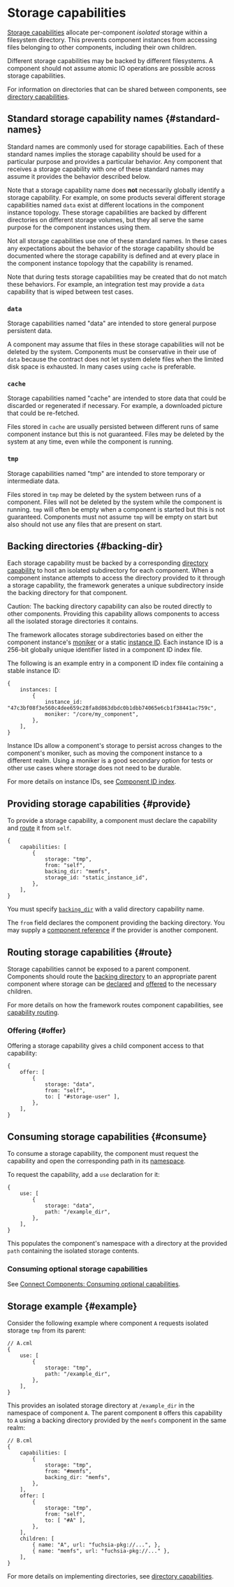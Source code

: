 # Storage capabilities

[Storage capabilities][glossary.storage-capability] allocate per-component
*isolated* storage within a filesystem directory. This prevents component
instances from accessing files belonging to other components, including their
own children.

Different storage capabilities may be backed by different filesystems. A
component should not assume atomic IO operations are possible across storage
capabilities.

For information on directories that can be shared between components, see
[directory capabilities][directory-capabilities].

## Standard storage capability names {#standard-names}

Standard names are commonly used for storage capabilities. Each of these
standard names implies the storage capability should be used for a particular
purpose and provides a particular behavior. Any component that receives a
storage capability with one of these standard names may assume it provides the
behavior described below.

Note that a storage capability name does **not** necessarily globally identify a
storage capability. For example, on some products several different storage
capabilities named `data` exist at different locations in the component instance
topology. These storage capabilities are backed by different directories on
different storage volumes, but they all serve the same purpose for the component
instances using them.

Not all storage capabilities use one of these standard names. In these cases any
expectations about the behavior of the storage capability should be documented
where the storage capability is defined and at every place in the component
instance topology that the capability is renamed.

Note that during tests storage capabilities may be created that do not match
these behaviors. For example, an integration test may provide a `data`
capability that is wiped between test cases.

### `data`

Storage capabilities named "data" are intended to store general purpose
persistent data.

A component may assume that files in these storage capabilities
will not be deleted by the system. Components must be conservative in their use
of `data` because the contract does not let system delete files when the
limited disk space is exhausted. In many cases using `cache` is preferable.

### `cache`

Storage capabilities named "cache" are intended to store data that could be
discarded or regenerated if necessary. For example, a downloaded picture that
could be re-fetched.

Files stored in `cache` are usually persisted between different runs of same
component instance but this is not guaranteed. Files may be deleted by the
system at any time, even while the component is running.

### `tmp`

Storage capabilities named "tmp" are intended to store temporary or intermediate
data.

Files stored in `tmp` may be deleted by the system between runs of a component.
Files will not be deleted by the system while the component is running. `tmp`
will often be empty when a component is started but this is not guaranteed.
Components must not assume `tmp` will be empty on start but also should not use
any files that are present on start.

## Backing directories {#backing-dir}

Each storage capability must be backed by a corresponding
[directory capability][glossary.directory-capability] to host an isolated
subdirectory for each component. When a component instance attempts to access
the directory provided to it through a storage capability, the framework
generates a unique subdirectory inside the backing directory for that component.

Caution: The backing directory capability can also be routed directly to other
components. Providing this capability allows components to access all the
isolated storage directories it contains.

The framework allocates storage subdirectories based on either the component
instance's [moniker][glossary.moniker] or a static
[instance ID][glossary.component-instance-identifier]. Each instance ID is a
256-bit globally unique identifier listed in a component ID index file.

The following is an example entry in a component ID index file containing a
stable instance ID:

```json5
{
    instances: [
        {
            instance_id: "47c3bf08f3e560c4dee659c28fa8d863dbdc0b1dbb74065e6cb1f38441ac759c",
            moniker: "/core/my_component",
        },
    ],
}
```

Instance IDs allow a component's storage to persist across changes to the
component's moniker, such as moving the component instance to a different realm.
Using a moniker is a good secondary option for tests or other use
cases where storage does not need to be durable.

For more details on instance IDs, see [Component ID index][component-id-index].

## Providing storage capabilities {#provide}

To provide a storage capability, a component must declare the capability and
[route](#route) it from `self`.

```json5
{
    capabilities: [
        {
            storage: "tmp",
            from: "self",
            backing_dir: "memfs",
            storage_id: "static_instance_id",
        },
    ],
}
```

You must specify [`backing_dir`](#backing-dir) with a valid directory capability
name.

The `from` field declares the component providing the backing directory.
You may supply a [component reference][component-reference] if the provider is
another component.

## Routing storage capabilities {#route}

Storage capabilities cannot be exposed to a parent component. Components should
route the [backing directory](#backing-dir) to an appropriate parent component
where storage can be [declared](#provide) and [offered](#offer) to the necessary
children.

For more details on how the framework routes component capabilities,
see [capability routing][capability-routing].

### Offering {#offer}

Offering a storage capability gives a child component access to that
capability:

```json5
{
    offer: [
        {
            storage: "data",
            from: "self",
            to: [ "#storage-user" ],
        },
    ],
}
```

## Consuming storage capabilities {#consume}

To consume a storage capability, the component must request the capability and
open the corresponding path in its [namespace][glossary.namespace].

To request the capability, add a `use` declaration for it:

```json5
{
    use: [
        {
            storage: "data",
            path: "/example_dir",
        },
    ],
}
```

This populates the component's namespace with a directory at the provided `path`
containing the isolated storage contents.

### Consuming optional storage capabilities

See [Connect Components: Consuming optional capabilities][consuming-optional-capabilities].

## Storage example {#example}

Consider the following example where component `A` requests isolated storage
`tmp` from its parent:

```json5
// A.cml
{
    use: [
        {
            storage: "tmp",
            path: "/example_dir",
        },
    ],
}
```

This provides an isolated storage directory at `/example_dir` in the namespace
of component `A`.
The parent component `B` offers this capability to `A` using a backing directory
provided by the `memfs` component in the same realm:

```json5
// B.cml
{
    capabilities: [
        {
            storage: "tmp",
            from: "#memfs",
            backing_dir: "memfs",
        },
    ],
    offer: [
        {
            storage: "tmp",
            from: "self",
            to: [ "#A" ],
        },
    ],
    children: [
        { name: "A", url: "fuchsia-pkg://...", },
        { name: "memfs", url: "fuchsia-pkg://..." },
    ],
}
```

For more details on implementing directories, see
[directory capabilities][directory-capabilities].

[glossary.directory-capability]: /docs/glossary/README.md#directory-capability
[glossary.component-instance-identifier]: /docs/glossary/README.md#component-instance-identifier
[glossary.moniker]: /docs/glossary/README.md#moniker
[glossary.namespace]: /docs/glossary/README.md#namespace
[glossary.storage-capability]: /docs/glossary/README.md#storage-capability
[capability-routing]: /docs/concepts/components/v2/capabilities/README.md#routing
[consuming-optional-capabilities]: /docs/development/components/connect.md#consuming-optional-capabilities
[component-reference]: https://fuchsia.dev/reference/cml#references
[directory-capabilities]: /docs/concepts/components/v2/capabilities/directory.md
[component-id-index]: /docs/development/components/component_id_index.md
